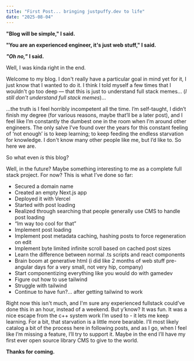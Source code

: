 ```yaml
---
title: "First Post... bringing justpuffy.dev to life"
date: "2025-08-04"
---
```


**"Blog will be simple," I said.**

**"You are an experienced engineer, it's just web stuff," I said.**

***"Oh no,"*** **I said.**

Well, I was kinda right in the end.

Welcome to my blog. I don't really have a particular goal in mind yet for it, I just know that I wanted to do it. I
think I told myself a few times that I wouldn't go too deep — that this is just to understand full stack memes... (*I
still don't understand full stack memes*)...

…the truth is I feel horribly incompetent all the time. I’m self-taught, I didn’t finish my degree (for various reasons,
maybe that’ll be a later post), and I feel like I’m constantly the dumbest one in the room when I’m around other
engineers. The only salve I've found over the years for this constant feeling of ‘not enough’ is to keep learning; to
keep feeding the endless starvation for knowledge. I don't know many other people like me, but I’d like to. So here we
are.

So what even *is* this blog?

Well, in the future? Maybe something interesting to me as a complete full stack project. For now? This is what I’ve done
so far:

- Secured a domain name
- Created an empty Next.js app
- Deployed it with Vercel
- Started with post loading
- Realized through searching that people generally use CMS to handle post loading
- “Im way too cool for that”
- Implement post loading
- Implement post metadata caching, hashing posts to force regeneration on edit
- Implement byte limited infinite scroll based on cached post sizes
- Learn the difference between normal .ts scripts and react components
- Brain boom at generative html (i did like 2 months of web stuff pre-angular days for a very small, not very hip,
  company)
- Start componentizing everything like you would do with gamedev
- Figure out how to use tailwind
- Struggle with tailwind
- Continue to have fun?... after getting tailwind to work

Right now this isn't much, and I'm sure any experienced fullstack could’ve done this in an hour, instead of a weekend.
But y’know? It was fun. It was a nice escape from the c++ system work I’m used to - it lets me keep learning. For a bit,
that starvation is a little more bearable. I’ll most likely catalog a bit of the process here in following posts, and as
I go, when I feel like I’m missing a feature, I’ll try to support it. Maybe in the end I’ll have my first ever open
source library CMS to give to the world.

**Thanks for coming.**
